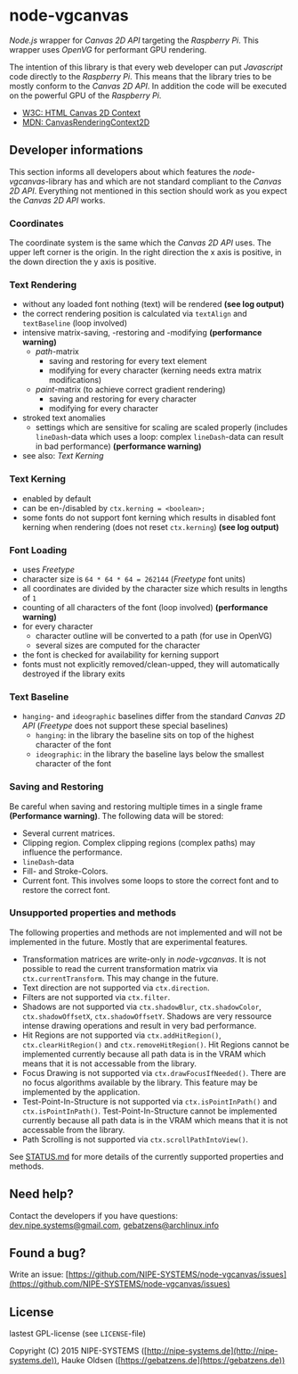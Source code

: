 # node-vgcanvas

*Node.js* wrapper for *Canvas 2D API* targeting the *Raspberry Pi*. This wrapper uses *OpenVG* for performant GPU rendering.

The intention of this library is that every web developer can put *Javascript* code directly to the *Raspberry Pi*. This means that the library tries to be mostly conform to the *Canvas 2D API*. In addition the code will be executed on the powerful GPU of the *Raspberry Pi*.

* [W3C: HTML Canvas 2D Context](http://www.w3.org/TR/2015/PR-2dcontext-20150924/)
* [MDN: CanvasRenderingContext2D](https://developer.mozilla.org/en-US/docs/Web/API/CanvasRenderingContext2D)

## Developer informations

This section informs all developers about which features the *node-vgcanvas*-library has and which are not standard compliant to the *Canvas 2D API*. Everything not mentioned in this section should work as you expect the *Canvas 2D API* works.

### Coordinates

The coordinate system is the same which the *Canvas 2D API* uses. The upper left corner is the origin. In the right direction the x axis is positive, in the down direction the y axis is positive.

### Text Rendering

* without any loaded font nothing (text) will be rendered **(see log output)**
* the correct rendering position is calculated via `textAlign` and `textBaseline` (loop involved)
* intensive matrix-saving, -restoring and -modifying **(performance warning)**
    * *path*-matrix
        * saving and restoring for every text element
        * modifying for every character (kerning needs extra matrix modifications)
    * *paint*-matrix (to achieve correct gradient rendering)
        * saving and restoring for every character
        * modifying for every character
* stroked text anomalies
    * settings which are sensitive for scaling are scaled properly (includes `lineDash`-data which uses a loop: complex `lineDash`-data can result in bad performance) **(performance warning)**
* see also: *Text Kerning*

### Text Kerning

* enabled by default
* can be en-/disabled by `ctx.kerning = <boolean>;`
* some fonts do not support font kerning which results in disabled font kerning when rendering (does not reset `ctx.kerning`) **(see log output)**

### Font Loading

* uses *Freetype*
* character size is `64 * 64 * 64 = 262144` (*Freetype* font units)
* all coordinates are divided by the character size which results in lengths of `1`
* counting of all characters of the font (loop involved) **(performance warning)**
* for every character
    * character outline will be converted to a path (for use in OpenVG)
    * several sizes are computed for the character
* the font is checked for availability for kerning support
* fonts must not explicitly removed/clean-upped, they will automatically destroyed if the library exits

### Text Baseline

* `hanging`- and `ideographic` baselines differ from the standard *Canvas 2D API* (*Freetype* does not support these special baselines)
    * `hanging`: in the library the baseline sits on top of the highest character of the font
    * `ideographic`: in the library the baseline lays below the smallest character of the font

### Saving and Restoring

Be careful when saving and restoring multiple times in a single frame **(Performance warning)**. The following data will be stored:

* Several current matrices.
* Clipping region. Complex clipping regions (complex paths) may influence the performance.
* `lineDash`-data
* Fill- and Stroke-Colors.
* Current font. This involves some loops to store the correct font and to restore the correct font.

### Unsupported properties and methods

The following properties and methods are not implemented and will not be implemented in the future. Mostly that are experimental features.

* Transformation matrices are write-only in *node-vgcanvas*. It is not possible to read the current transformation matrix via `ctx.currentTransform`. This may change in the future.
* Text direction are not supported via `ctx.direction`.
* Filters are not supported via `ctx.filter`.
* Shadows are not supported via `ctx.shadowBlur`, `ctx.shadowColor`, `ctx.shadowOffsetX`, `ctx.shadowOffsetY`. Shadows are very ressource intense drawing operations and result in very bad performance.
* Hit Regions are not supported via `ctx.addHitRegion()`, `ctx.clearHitRegion()` and `ctx.removeHitRegion()`. Hit Regions cannot be implemented currently because all path data is in the VRAM which means that it is not accessable from the library.
* Focus Drawing is not supported via `ctx.drawFocusIfNeeded()`. There are no focus algorithms available by the library. This feature may be implemented by the application.
* Test-Point-In-Structure is not supported via `ctx.isPointInPath()` and `ctx.isPointInPath()`. Test-Point-In-Structure cannot be implemented currently because all path data is in the VRAM which means that it is not accessable from the library.
* Path Scrolling is not supported via `ctx.scrollPathIntoView()`.

See [STATUS.md](./STATUS.md) for more details of the currently supported properties and methods.

## Need help?

Contact the developers if you have questions: [dev.nipe.systems@gmail.com](mailto:dev.nipe.systems@gmail.com), [gebatzens@archlinux.info](gebatzens@archlinux.info)

## Found a bug?

Write an issue: [https://github.com/NIPE-SYSTEMS/node-vgcanvas/issues](https://github.com/NIPE-SYSTEMS/node-vgcanvas/issues)

## License

lastest GPL-license (see `LICENSE`-file)

Copyright (C) 2015 NIPE-SYSTEMS ([http://nipe-systems.de](http://nipe-systems.de)), Hauke Oldsen ([https://gebatzens.de](https://gebatzens.de))
